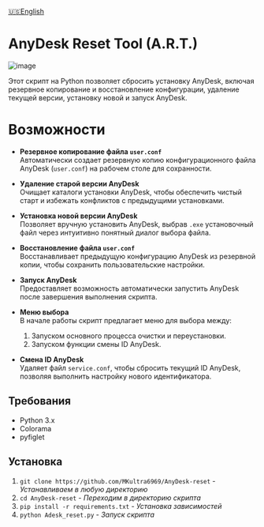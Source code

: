 [🇺🇸English](https://github.com/MKultra6969/AnyDesk-reset/blob/main/README.md)

# AnyDesk Reset Tool (A.R.T.)
![image](https://github.com/user-attachments/assets/f8e57237-b1b7-45cd-8d23-924c0dd582bb)





Этот скрипт на Python позволяет сбросить установку AnyDesk, включая резервное копирование и восстановление конфигурации, удаление текущей версии, установку новой и запуск AnyDesk.

# Возможности

- **Резервное копирование файла `user.conf`**  
  Автоматически создает резервную копию конфигурационного файла AnyDesk (`user.conf`) на рабочем столе для сохранности.

- **Удаление старой версии AnyDesk**  
  Очищает каталоги установки AnyDesk, чтобы обеспечить чистый старт и избежать конфликтов с предыдущими установками.

- **Установка новой версии AnyDesk**  
  Позволяет вручную установить AnyDesk, выбрав `.exe` установочный файл через интуитивно понятный диалог выбора файла.

- **Восстановление файла `user.conf`**  
  Восстанавливает предыдущую конфигурацию AnyDesk из резервной копии, чтобы сохранить пользовательские настройки.

- **Запуск AnyDesk**  
  Предоставляет возможность автоматически запустить AnyDesk после завершения выполнения скрипта.

- **Меню выбора**  
  В начале работы скрипт предлагает меню для выбора между:
  1. Запуском основного процесса очистки и переустановки.
  2. Запуском функции смены ID AnyDesk.

- **Смена ID AnyDesk**  
  Удаляет файл `service.conf`, чтобы сбросить текущий ID AnyDesk, позволяя выполнить настройку нового идентификатора.


## Требования
- Python 3.x
- Colorama
- pyfiglet

## Установка

1. `git clone https://github.com/MKultra6969/AnyDesk-reset` - _Устанавливаем в любую директорию_
2. `cd AnyDesk-reset` - _Переходим в директорию скрипта_
3. `pip install -r requirements.txt` - _Установка зависимостей_
4. `python Adesk_reset.py` - _Запуск скрипта_ 
